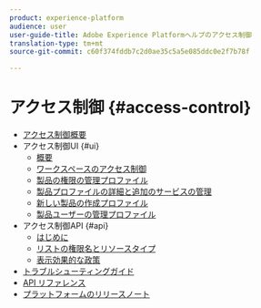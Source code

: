 ```yaml
---
product: experience-platform
audience: user
user-guide-title: Adobe Experience Platformヘルプのアクセス制御
translation-type: tm+mt
source-git-commit: c60f374fddb7c2d0ae35c5a5e085ddc0e2f7b78f

---
```



# アクセス制御 {#access-control}

* [アクセス制御概要](home.md)
* アクセス制御UI {#ui}
   * [概要](ui/overview.md)
   * [ワークスペースのアクセス制御](ui/browse.md)
   * [製品の権限の管理プロファイル](ui/permissions.md)
   * [製品プロファイルの詳細と追加のサービスの管理](ui/details-and-services.md)
   * [新しい製品の作成プロファイル](ui/create-profile.md)
   * [製品ユーザーの管理プロファイル](ui/users.md)
* アクセス制御API {#api}
   * [はじめに](api/getting-started.md)
   * [リストの権限名とリソースタイプ](api/permissions-and-resource-types.md)
   * [表示効果的な政策](api/effective-policies.md)
* [トラブルシューティングガイド](troubleshooting-guide.md)
* [API リファレンス](https://www.adobe.io/apis/experienceplatform/home/api-reference.html#!acpdr/swagger-specs/access-control.yaml)
* [プラットフォームのリリースノート](https://www.adobe.com/go/platform-release-notes-en)